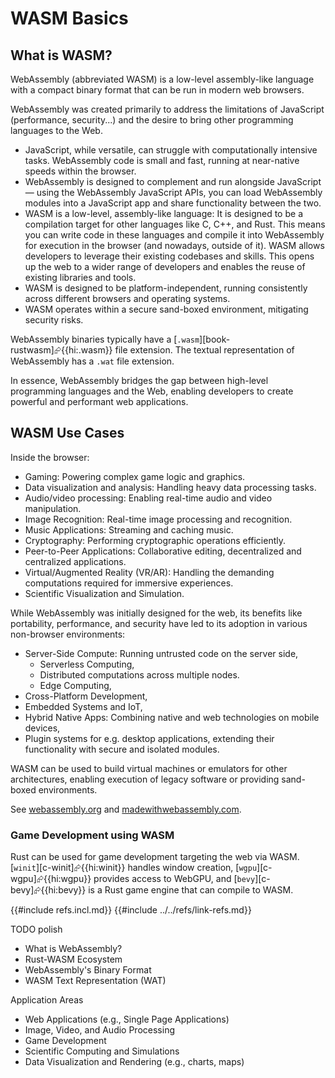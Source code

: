 # WASM Basics

## What is WASM?

WebAssembly (abbreviated WASM) is a low-level assembly-like language with a compact binary format that can be run in modern web browsers.

WebAssembly was created primarily to address the limitations of JavaScript (performance, security...) and the desire to bring other programming languages to the Web.

- JavaScript, while versatile, can struggle with computationally intensive tasks. WebAssembly code is small and fast, running at near-native speeds within the browser.
- WebAssembly is designed to complement and run alongside JavaScript — using the WebAssembly JavaScript APIs, you can load WebAssembly modules into a JavaScript app and share functionality between the two.
- WASM is a low-level, assembly-like language: It is designed to be a compilation target for other languages like C, C++, and Rust. This means you can write code in these languages and compile it into WebAssembly for execution in the browser (and nowadays, outside of it). WASM allows developers to leverage their existing codebases and skills. This opens up the web to a wider range of developers and enables the reuse of existing libraries and tools.
- WASM is designed to be platform-independent, running consistently across different browsers and operating systems.
- WASM operates within a secure sand-boxed environment, mitigating security risks.

WebAssembly binaries typically have a [`.wasm`][book-rustwasm]⮳{{hi:.wasm}} file extension. The textual representation of WebAssembly has a `.wat` file extension.

In essence, WebAssembly bridges the gap between high-level programming languages and the Web, enabling developers to create powerful and performant web applications.

## WASM Use Cases

Inside the browser:

- Gaming: Powering complex game logic and graphics.
- Data visualization and analysis: Handling heavy data processing tasks.
- Audio/video processing: Enabling real-time audio and video manipulation.
- Image Recognition: Real-time image processing and recognition.
- Music Applications: Streaming and caching music.
- Cryptography: Performing cryptographic operations efficiently.
- Peer-to-Peer Applications: Collaborative editing, decentralized and centralized applications.
- Virtual/Augmented Reality (VR/AR): Handling the demanding computations required for immersive experiences.
- Scientific Visualization and Simulation.

While WebAssembly was initially designed for the web, its benefits like portability, performance, and security have led to its adoption in various non-browser environments:

- Server-Side Compute: Running untrusted code on the server side,
  - Serverless Computing,
  - Distributed computations across multiple nodes.
  - Edge Computing,
- Cross-Platform Development,
- Embedded Systems and IoT,
- Hybrid Native Apps: Combining native and web technologies on mobile devices,
- Plugin systems for e.g. desktop applications, extending their functionality with secure and isolated modules.

WASM can be used to build virtual machines or emulators for other architectures, enabling execution of legacy software or providing sand-boxed environments.

See [webassembly.org](https://webassembly.org) and [madewithwebassembly.com](https://madewithwebassembly.com/).

### Game Development using WASM

Rust can be used for game development targeting the web via WASM. [`winit`][c-winit]⮳{{hi:winit}} handles window creation, [`wgpu`][c-wgpu]⮳{{hi:wgpu}} provides access to WebGPU, and [`bevy`][c-bevy]⮳{{hi:bevy}} is a Rust game engine that can compile to WASM.

{{#include refs.incl.md}}
{{#include ../../refs/link-refs.md}}

<div class="hidden">
TODO polish

- What is WebAssembly?
- Rust-WASM Ecosystem
- WebAssembly's Binary Format
- WASM Text Representation (WAT)

Application Areas

- Web Applications (e.g., Single Page Applications)
- Image, Video, and Audio Processing
- Game Development
- Scientific Computing and Simulations
- Data Visualization and Rendering (e.g., charts, maps)

</div>
